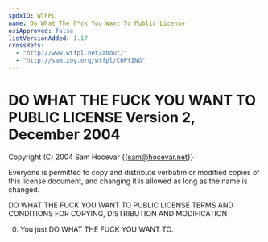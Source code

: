 ```yaml
---
spdxID: WTFPL
name: Do What The F*ck You Want To Public License
osiApproved: false
listVersionAdded: 1.17
crossRefs: 
  - "http://www.wtfpl.net/about/"
  - "http://sam.zoy.org/wtfpl/COPYING"
---
```


# DO WHAT THE FUCK YOU WANT TO PUBLIC LICENSE Version 2, December 2004

Copyright (C) 2004 Sam Hocevar {{sam@hocevar.net}}

Everyone is permitted to copy and distribute verbatim or modified copies of this license document, and changing it is allowed as long as the name is changed.

DO WHAT THE FUCK YOU WANT TO PUBLIC LICENSE TERMS AND CONDITIONS FOR COPYING, DISTRIBUTION AND MODIFICATION

0. You just DO WHAT THE FUCK YOU WANT TO.
